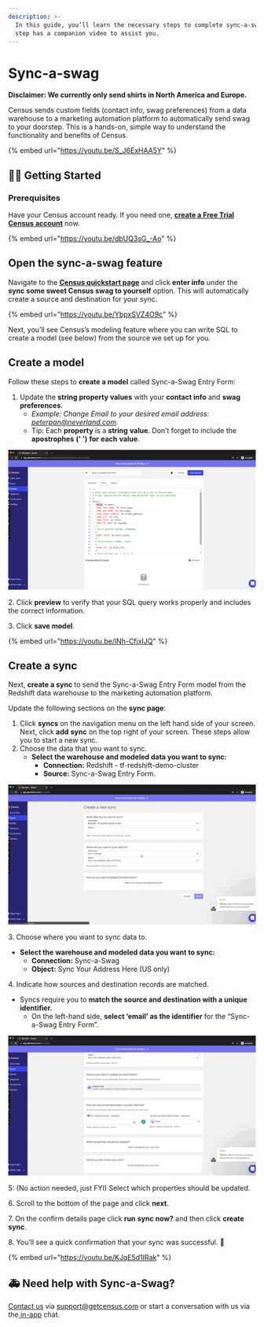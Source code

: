 ```yaml
---
description: >-
  In this guide, you’ll learn the necessary steps to complete sync-a-swag. Each
  step has a companion video to assist you.
---
```


# Sync-a-swag

**Disclaimer: We currently only send shirts in North America and Europe.**

Census sends custom fields (contact info, swag preferences) from a data warehouse to a marketing automation platform to automatically send swag to your doorstep. This is a hands-on, simple way to understand the functionality and benefits of Census.

{% embed url="https://youtu.be/S_J6ExHAA5Y" %}

## 🏃‍♀️ Getting Started

### Prerequisites

Have your Census account ready. If you need one, [**create a Free Trial Census account**](https://app.getcensus.com/) now.

{% embed url="https://youtu.be/dbUQ3sG_-Ao" %}

## Open the sync-a-swag feature

Navigate to the [**Census quickstart page**](https://app.getcensus.com/quickstart) and click **enter info** under the **sync some sweet Census swag to yourself** option. This will automatically create a source and destination for your sync.

{% embed url="https://youtu.be/YbpxSVZ4O9c" %}

Next, you’ll see Census’s modeling feature where you can write SQL to create a model (see below) from the source we set up for you.

## Create a model

Follow these steps to **create a model** called Sync-a-Swag Entry Form:

1. Update the **string property values** with your **contact info** and **swag preferences**.
   * _Example: Change Email to your desired email address:_ [_peterpan@neverland.com_](mailto:peterpan@neverland.com)_._
   * Tip: Each **property** is a **string** **value**. Don’t forget to include the **apostrophes** **(' ')** **for** **each**                **value**.

![](<../.gitbook/assets/sync-a-swag step 2.gif>)

2\. Click **preview** to verify that your SQL query works properly and includes the correct information.

3\. Click **save model**.

{% embed url="https://youtu.be/lNh-CfjxIJQ" %}

## Create a sync

Next, **create a sync** to send the Sync-a-Swag Entry Form model from the Redshift data warehouse to the marketing automation platform.

Update the following sections on the **sync page**:

1. Click **syncs** on the navigation menu on the left hand side of your screen. Next, click **add** **sync** on the top right of your screen. These steps allow you to start a new sync.
2. Choose the data that you want to sync.
   * **Select the warehouse and modeled data you want to sync:**
     * **Connection:** Redshift - tf-redshift-demo-cluster
     * **Source:** Sync-a-Swag Entry Form.

![](<../.gitbook/assets/sync-a-swag step 3.gif>)

3\. Choose where you want to sync data to.

* **Select the warehouse and modeled data you want to sync:**
  * **Connection:** Sync-a-Swag
  * **Object:** Sync Your Address Here (US only)

4\. Indicate how sources and destination records are matched.

* Syncs require you to **match the source and destination with a unique identifier.**
  * On the left-hand side, **select ‘email’ as the identifier** for the “Sync-a-Swag Entry Form”.

![](<../.gitbook/assets/sync-a-swag step 3.1.gif>)

5: (No action needed, just FYI) Select which properties should be updated.

6\. Scroll to the bottom of the page and click **next**.

7\. On the confirm details page click **run** **sync now?** and then click **create**  **sync**.

8\. You’ll see a quick confirmation that your sync was successful. 🎉

{% embed url="https://youtu.be/KJqE5d1IRak" %}

## **🚑** Need help with Sync-a-Swag?

[Contact us](https://mail.google.com/mail/u/0/?fs=1\&tf=cm\&source=mailto\&to=support@getcensus.com) via support@getcensus.com or start a conversation with us via the[ in-app](https://app.getcensus.com) chat.
